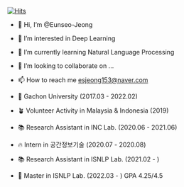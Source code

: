 [![Hits](https://hits.seeyoufarm.com/api/count/incr/badge.svg?url=https%3A%2F%2Fgithub.com%2FEunseo-Jeong%2Fhit-counter&count_bg=%2379C83D&title_bg=%23555555&icon=&icon_color=%23E7E7E7&title=hits&edge_flat=false)](https://hits.seeyoufarm.com)


- 👋 Hi, I’m @Eunseo-Jeong
- 👀 I’m interested in Deep Learning
- 🌱 I’m currently learning Natural Language Processing
- 💞️ I’m looking to collaborate on ...
- 📫 How to reach me esjeong153@naver.com


- 📝 Gachon University (2017.03 - 2022.02)
- 🪴 Volunteer Activity in Malaysia & Indonesia (2019)
- 📚 Research Assistant in INC Lab. (2020.06 - 2021.06)
- 🔥 Intern in 공간정보기술 (2020.07 - 2020.08)
- 📚 Research Assistant in ISNLP Lab. (2021.02 - )
- 📍 Master in ISNLP Lab. (2022.03 - ) GPA 4.25/4.5


<!---
Eunseo-Jeong/Eunseo-Jeong is a ✨ special ✨ repository because its `README.md` (this file) appears on your GitHub profile.
You can click the Preview link to take a look at your changes.
--->
